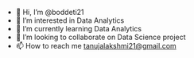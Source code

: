 - 👋 Hi, I’m @boddeti21
- 👀 I’m interested in Data Analytics
- 🌱 I’m currently learning Data Analytics
- 💞️ I’m looking to collaborate on Data Science project
- 📫 How to reach me tanujalakshmi21@gmail.com

<!---
boddeti21/boddeti21 is a ✨ special ✨ repository because its `README.md` (this file) appears on your GitHub profile.
You can click the Preview link to take a look at your changes.
--->

